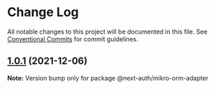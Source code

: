 # Change Log

All notable changes to this project will be documented in this file.
See [Conventional Commits](https://conventionalcommits.org) for commit guidelines.

## [1.0.1](https://github.com/nextauthjs/adapters/compare/@next-auth/mikro-orm-adapter@1.0.0...@next-auth/mikro-orm-adapter@1.0.1) (2021-12-06)

**Note:** Version bump only for package @next-auth/mikro-orm-adapter

